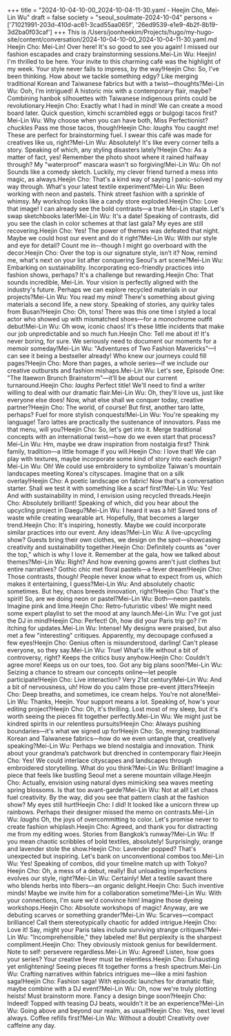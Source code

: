 +++
title = "2024-10-04-10-00_2024-10-04-11-30.yaml - Heejin Cho, Mei-Lin Wu"
draft = false
society = "seoul_soulmate-2024-10-04"
persons = ['71021991-203d-410d-ac61-3cad55aa065f', '26ed9539-e1e9-4b2f-8b19-3d2ba0f03caf']
+++
This is /Users/joonheekim/Projects/hugo/my-hugo-site/content/conversation/2024-10-04-10-00_2024-10-04-11-30.yaml.md
Heejin Cho: Mei-Lin! Over here! It's so good to see you again! I missed our fashion escapades and crazy brainstorming sessions.Mei-Lin Wu: Heejin! I'm thrilled to be here. Your invite to this charming café was the highlight of my week. Your style never fails to impress, by the way!Heejin Cho: So, I’ve been thinking. How about we tackle something edgy? Like merging traditional Korean and Taiwanese fabrics but with a twist—thoughts?Mei-Lin Wu: Ooh, I'm intrigued! A historic mix with a contemporary flair, maybe? Combining hanbok silhouettes with Taiwanese indigenous prints could be revolutionary.Heejin Cho: Exactly what I had in mind! We can create a mood board later. Quick question, kimchi scrambled eggs or bulgogi tacos first?Mei-Lin Wu: Why choose when you can have both, Miss Perfectionist? *chuckles* Pass me those tacos, though!Heejin Cho: *laughs* You caught me! These are perfect for brainstorming fuel. I swear this café was made for creatives like us, right?Mei-Lin Wu: Absolutely! It's like every corner tells a story. Speaking of which, any styling disasters lately?Heejin Cho: As a matter of fact, yes! Remember the photo shoot where it rained halfway through? My "waterproof" mascara wasn't so forgiving!Mei-Lin Wu: Oh no! Sounds like a comedy sketch. Luckily, my clever friend turned a mess into magic, as always.Heejin Cho: That's a kind way of saying I panic-solved my way through. What's your latest textile experiment?Mei-Lin Wu: Been working with neon and pastels. Think street fashion with a sprinkle of whimsy. My workshop looks like a candy store exploded.Heejin Cho: Love that image! I can already see the bold contrasts—a true Mei-Lin staple. Let's swap sketchbooks later!Mei-Lin Wu: It's a date! Speaking of contrasts, did you see the clash in color schemes at that last gala? My eyes are still recovering.Heejin Cho: Yes! The power of themes was defeated that night. Maybe we could host our event and do it right?Mei-Lin Wu: With our style and eye for detail? Count me in--though I might go overboard with the decor.Heejin Cho: Over the top is our signature style, isn’t it? Now, remind me, what's next on your list after conquering Seoul's art scene?Mei-Lin Wu: Embarking on sustainability. Incorporating eco-friendly practices into fashion shows, perhaps? It's a challenge but rewarding.Heejin Cho: That sounds incredible, Mei-Lin. Your vision is perfectly aligned with the industry's future. Perhaps we can explore recycled materials in our projects?Mei-Lin Wu: You read my mind! There's something about giving materials a second life, a new story. Speaking of stories, any quirky tales from Busan?Heejin Cho: Oh, tons! There was this one time I styled a local actor who showed up with mismatched shoes—for a monochrome outfit debut!Mei-Lin Wu: Oh wow, iconic chaos! It's these little incidents that make our job unpredictable and so much fun.Heejin Cho: Tell me about it! It's never boring, for sure. We seriously need to document our moments for a memoir someday!Mei-Lin Wu: "Adventures of Two Fashion Mavericks"—I can see it being a bestseller already! Who knew our journeys could fill pages?Heejin Cho: More than pages, a whole series—if we include our creative outbursts and fashion mishaps.Mei-Lin Wu: Let's see, Episode One: "The Itaewon Brunch Brainstorm"—it’ll be about our current turnaround.Heejin Cho: *laughs* Perfect title! We'll need to find a writer willing to deal with our dramatic flair.Mei-Lin Wu: Oh, they'll love us, just like everyone else does! Now, what else shall we conquer today, creative partner?Heejin Cho: The world, of course! But first, another taro latte, perhaps? Fuel for more stylish conquests!Mei-Lin Wu: You're speaking my language! Taro lattes are practically the sustenance of innovators. Pass me that menu, will you?Heejin Cho: So, let's get into it. Merge traditional concepts with an international twist—how do we even start that process?Mei-Lin Wu: Hm, maybe we draw inspiration from nostalgia first? Think family, tradition—a little homage if you will.Heejin Cho: I love that! We can play with textures, maybe incorporate some kind of story into each design?Mei-Lin Wu: Oh! We could use embroidery to symbolize Taiwan's mountain landscapes meeting Korea's cityscapes. Imagine that on a silk overlay!Heejin Cho: A poetic landscape on fabric! Now that's a conversation starter. Shall we test it with something like a scarf first?Mei-Lin Wu: Yes! And with sustainability in mind, I envision using recycled threads.Heejin Cho: Absolutely brilliant! Speaking of which, did you hear about the upcycling project in Daegu?Mei-Lin Wu: I heard it was a hit! Saved tons of waste while creating wearable art. Hopefully, that becomes a larger trend.Heejin Cho: It's inspiring, honestly. Maybe we could incorporate similar practices into our event. Any ideas?Mei-Lin Wu: A live-upcycling show? Guests bring their own clothes, we design on the spot—showcasing creativity and sustainability together.Heejin Cho: Definitely counts as "over the top," which is why I love it. Remember at the gala, how we talked about themes?Mei-Lin Wu: Right? And how evening gowns aren't just clothes but entire narratives? Gothic chic met floral pastels—a fever dream!Heejin Cho: Those contrasts, though! People never know what to expect from us, which makes it entertaining, I guess?Mei-Lin Wu: And absolutely chaotic sometimes. But hey, chaos breeds innovation, right?Heejin Cho: That's the spirit! So, are we doing neon or pastel?Mei-Lin Wu: Both—neon pastels. Imagine pink and lime.Heejin Cho: Retro-futuristic vibes! We might need some expert playlist to set the mood at any launch.Mei-Lin Wu: I've got just the DJ in mind!Heejin Cho: Perfect! Oh, how did your Paris trip go? I'm itching for updates.Mei-Lin Wu: Intense! My designs were praised, but also met a few "interesting" critiques. Apparently, my decoupage confused a few eyes!Heejin Cho: Genius often is misunderstood, darling! Can't please everyone, so they say.Mei-Lin Wu: True! What's life without a bit of controversy, right? Keeps the critics busy anyhow.Heejin Cho: Couldn't agree more! Keeps us on our toes, too. Got any big plans soon?Mei-Lin Wu: Seizing a chance to stream our concepts online—let people participate!Heejin Cho: Live interaction? Very 21st century!Mei-Lin Wu: And a bit of nervousness, uh! How do you calm those pre-event jitters?Heejin Cho: Deep breaths, and sometimes, ice cream helps. You're not alone!Mei-Lin Wu: Thanks, Heejin. Your support means a lot. Speaking of, how's your editing project?Heejin Cho: Oh, it's thrilling. Lost most of my sleep, but it's worth seeing the pieces fit together perfectly.Mei-Lin Wu: We might just be kindred spirits in our relentless pursuits!Heejin Cho: Always pushing boundaries—it's what we signed up for!Heejin Cho: So, merging traditional Korean and Taiwanese fabrics—how do we even untangle that, creatively speaking?Mei-Lin Wu: Perhaps we blend nostalgia and innovation. Think about your grandma’s patchwork but drenched in contemporary flair.Heejin Cho: Yes! We could interlace cityscapes and landscapes through embroidered storytelling. What do you think?Mei-Lin Wu: Brilliant! Imagine a piece that feels like bustling Seoul met a serene mountain village.Heejin Cho: Actually, envision using natural dyes mimicking sea waves meeting spring blossoms. Is that too avant-garde?Mei-Lin Wu: Not at all! Let chaos fuel creativity. By the way, did you see that pattern clash at the fashion show? My eyes still hurt!Heejin Cho: I did! It looked like a unicorn threw up rainbows. Perhaps their designer missed the memo on contrasts.Mei-Lin Wu: *laughs* Oh, the joys of overcommitting to color. Let's promise never to create fashion whiplash.Heejin Cho: Agreed, and thank you for distracting me from my editing woes. Stories from Bangkok’s runway?Mei-Lin Wu: If you mean chaotic scribbles of bold textiles, absolutely! Surprisingly, orange and lavender stole the show.Heejin Cho: Lavender popped? That's unexpected but inspiring. Let's bank on unconventional combos too.Mei-Lin Wu: Yes! Speaking of combos, did your timeline match up with Tokyo?Heejin Cho: Oh, a mess of a debut, really! But unloading imperfections evolves our style, right?Mei-Lin Wu: Certainly! Met a textile savant there who blends herbs into fibers—an organic delight.Heejin Cho: Such inventive minds! Maybe we invite him for a collaboration sometime?Mei-Lin Wu: With your connections, I'm sure we'd convince him! Imagine those dyeing workshops.Heejin Cho: Absolute workshops of magic! Anyway, are we debuting scarves or something grander?Mei-Lin Wu: Scarves—compact brilliance! Call them stereotypically chaotic for added intrigue.Heejin Cho: Love it! Say, might your Paris tales include surviving strange critiques?Mei-Lin Wu: "Incomprehensible," they labeled me! But perplexity is the sharpest compliment.Heejin Cho: They obviously mistook genius for bewilderment. Note to self: persevere regardless.Mei-Lin Wu: Agreed! Listen, how goes your series? Your creative fever must be relentless.Heejin Cho: Exhausting yet enlightening! Seeing pieces fit together forms a fresh spectrum.Mei-Lin Wu: Crafting narratives within fabrics intrigues me—like a mini fashion saga!Heejin Cho: Fashion saga! With episodic launches for dramatic flair, maybe combine with a DJ event?Mei-Lin Wu: Oh, now we're truly plotting heists! Must brainstorm more. Fancy a design binge soon?Heejin Cho: Indeed! Topped with teasing DJ beats, wouldn't it be an experience?Mei-Lin Wu: Going above and beyond our realm, as usual!Heejin Cho: Yes, next level always. Coffee refills first?Mei-Lin Wu: Without a doubt! Creativity over caffeine any day.
